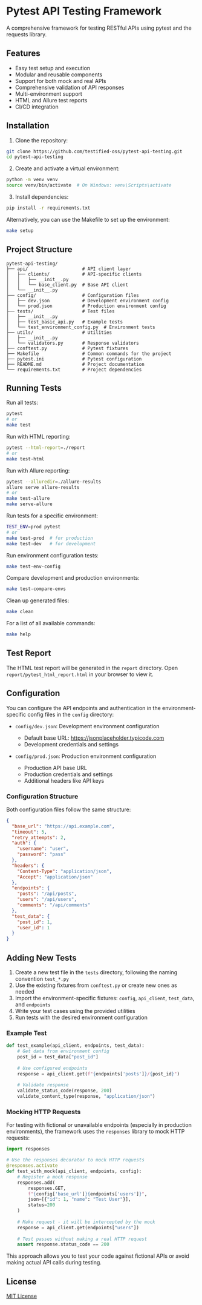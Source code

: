 # Pytest API Testing Framework

A comprehensive framework for testing RESTful APIs using pytest and the requests library.

## Features

- Easy test setup and execution
- Modular and reusable components
- Support for both mock and real APIs
- Comprehensive validation of API responses
- Multi-environment support
- HTML and Allure test reports
- CI/CD integration 

## Installation

1. Clone the repository:
```bash
git clone https://github.com/testified-oss/pytest-api-testing.git
cd pytest-api-testing
```

2. Create and activate a virtual environment:
```bash
python -m venv venv
source venv/bin/activate  # On Windows: venv\Scripts\activate
```

3. Install dependencies:
```bash
pip install -r requirements.txt
```

Alternatively, you can use the Makefile to set up the environment:
```bash
make setup
```

## Project Structure

```
pytest-api-testing/
├── api/                    # API client layer
│   ├── clients/            # API-specific clients
│   │   ├── __init__.py
│   │   └── base_client.py  # Base API client
│   └── __init__.py
├── config/                 # Configuration files
│   ├── dev.json            # Development environment config
│   └── prod.json           # Production environment config
├── tests/                  # Test files
│   ├── __init__.py
│   ├── test_basic_api.py   # Example tests
│   └── test_environment_config.py  # Environment tests
├── utils/                  # Utilities
│   ├── __init__.py
│   └── validators.py       # Response validators
├── conftest.py             # Pytest fixtures
├── Makefile                # Common commands for the project
├── pytest.ini              # Pytest configuration
├── README.md               # Project documentation
└── requirements.txt        # Project dependencies
```

## Running Tests

Run all tests:
```bash
pytest
# or
make test
```

Run with HTML reporting:
```bash
pytest --html-report=./report
# or
make test-html
```

Run with Allure reporting:
```bash
pytest --alluredir=./allure-results
allure serve allure-results
# or
make test-allure
make serve-allure
```

Run tests for a specific environment:
```bash
TEST_ENV=prod pytest
# or
make test-prod  # for production
make test-dev   # for development
```

Run environment configuration tests:
```bash
make test-env-config
```

Compare development and production environments:
```bash
make test-compare-envs
```

Clean up generated files:
```bash
make clean
```

For a list of all available commands:
```bash
make help
```

## Test Report

The HTML test report will be generated in the `report` directory. Open `report/pytest_html_report.html` in your browser to view it.

## Configuration

You can configure the API endpoints and authentication in the environment-specific config files in the `config` directory:

- `config/dev.json`: Development environment configuration
  - Default base URL: https://jsonplaceholder.typicode.com
  - Development credentials and settings

- `config/prod.json`: Production environment configuration
  - Production API base URL
  - Production credentials and settings
  - Additional headers like API keys

### Configuration Structure

Both configuration files follow the same structure:

```json
{
  "base_url": "https://api.example.com",
  "timeout": 5,
  "retry_attempts": 2,
  "auth": {
    "username": "user",
    "password": "pass"
  },
  "headers": {
    "Content-Type": "application/json",
    "Accept": "application/json"
  },
  "endpoints": {
    "posts": "/api/posts",
    "users": "/api/users",
    "comments": "/api/comments"
  },
  "test_data": {
    "post_id": 1,
    "user_id": 1
  }
}
```

## Adding New Tests

1. Create a new test file in the `tests` directory, following the naming convention `test_*.py`
2. Use the existing fixtures from `conftest.py` or create new ones as needed
3. Import the environment-specific fixtures: `config`, `api_client`, `test_data`, and `endpoints`
4. Write your test cases using the provided utilities
5. Run tests with the desired environment configuration

### Example Test

```python
def test_example(api_client, endpoints, test_data):
    # Get data from environment config
    post_id = test_data["post_id"]
    
    # Use configured endpoints
    response = api_client.get(f"{endpoints['posts']}/{post_id}")
    
    # Validate response
    validate_status_code(response, 200)
    validate_content_type(response, "application/json")
```

### Mocking HTTP Requests

For testing with fictional or unavailable endpoints (especially in production environments), the framework uses the `responses` library to mock HTTP requests:

```python
import responses

# Use the responses decorator to mock HTTP requests
@responses.activate
def test_with_mock(api_client, endpoints, config):
    # Register a mock response
    responses.add(
        responses.GET,
        f"{config['base_url']}{endpoints['users']}",
        json=[{"id": 1, "name": "Test User"}],
        status=200
    )
    
    # Make request - it will be intercepted by the mock
    response = api_client.get(endpoints["users"])
    
    # Test passes without making a real HTTP request
    assert response.status_code == 200
```

This approach allows you to test your code against fictional APIs or avoid making actual API calls during testing.

## License

[MIT License](LICENSE) 


